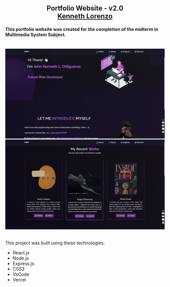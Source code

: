 <h2 align="center">
  Portfolio Website - v2.0<br/>
  <a href="https://soumyajit.vercel.app/" target="_blank">Kenneth Lorenzo</a>
</h2>

<h4>This portfolio website was created for the completion of the midterm in Multimedia System Subject.</h4>
<br/>
<div align="center">
  <img alt="Demo" src="./Images/readme-img1.png" />
  <br/>
   <img alt="Demo" src="./Images/readme-img.png" />
</div>

<br/>

This project was built using these technologies.
- React.js
- Node.js
- Express.js
- CSS3
- VsCode
- Vercel
